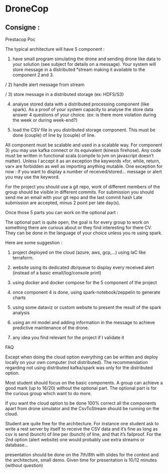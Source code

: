 # DroneCop

## Consigne :
Prestacop Poc

The typical architecture will have 5 component :

1) have small program simulating the drone and sending drone like data to your solution (see subject for details on a message). Your system will store message in a distributed ᵉstream making it available to the component 2 and 3.

/ 2) handle alert message from stream 

/ 3) store message in a distributed storage (ex: HDFS/S3)

4) analyse stored data with a distributed processing component (like spark). As a proof of your system capacity to analyse the store data answer 4 questions of your choice. (ex: is there more violation during the week or during week-end?)

5) load the CSV file in you distributed storage component. This must be done (couple) of line by (couple) of line.


All component must be scalable and used in a scalable way. 
For component 3) you may use kafka connect or its equivalent (kinesis firehose).
Any code must be written in functional scala (compile to jvm on javascript doesn’t matter). Unless I accept it as an exception the keywords «for, while, return, var» are forbidden as well as importing anything mutable.
One exception for now : if you want to display a number of received/stored… message or alert you may use the keyword.
 

For the project you should use a git repo, work of different members of the group should be visible in different commits.
For submission you should send me an email with your git repo and the last commit hash  Late submission are accepted, minus 2 point per late day(s).


 
Once those 5 parts you can work on the optional part :

The optional part is quite open, the goal is for every group to work on something there are curious about or they find interesting for there CV. They can be done in the language of your choice unless you re using spark.


Here are some suggestion : 

1) project deployed on the cloud (azure, aws, gcp,…) using IaC like terraform.

2) website using its dedicated db/queue to display every received alert (instead of a basic email/log/console print) 

3) using docker and docker compose for the 5 component of the project

4) once component 4 is done, using spark-notebook/zeppelin to generate charts

5) using some dataviz or custom website to present the result of the spark analysis

6) using an ml model and adding information in the message to achieve predictive maintenance of the drone.

7) any idea you find relevant for the project if I validate it


FAQ


	
	
Except when doing the cloud option everything can be written and deploy locally on your own computer (not distributed). The recommendation regarding not using distributed kafka/spark was only for the distributed option.  
	
	
	
Most student should focus on the basic components. A group can achieve a good mark (up to 16/20) without the optional part. The optional part is for the curious group which want to do more.
	



	
	
If you want the cloud option to be done 100% correct all the components apart from drone simulator and the CsvToStream should be running on the cloud.  
	
	
	
Student are quite free for the architecture. For instance one student ask to write a rest server by itself to receive the CSV data and it’s fine as long as csv is send (bunch) of line per (bunch) of line, and that it’s failproof. For the 2nd option (alert website) one would probably use extra streams or database…  
	
	
	
presentation should be done on the 7th/8th with slides for the context and the architecture, small demo. Given time for presentation is 10/12 minutes (without question)